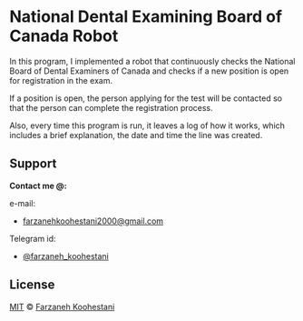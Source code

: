 # National Dental Examining Board of Canada Robot

In this program, I implemented a robot that continuously checks the National Board of Dental Examiners of Canada and checks if a new position is open for registration in the exam. 

If a position is open, the person applying for the test will be contacted so that the person can complete the registration process.


Also, every time this program is run, it leaves a log of how it works, which includes a brief explanation, the date and time the line was created.

## Support

**Contact me @:**

e-mail:

* farzanehkoohestani2000@gmail.com

Telegram id:

* [@farzaneh_koohestani](https://t.me/farzaneh_koohestani)

## License
[MIT](https://github.com/farkoo/National-Dental-Examining-Board-of-Canada-Robot/blob/master/LICENSE)
&#0169; 
[Farzaneh Koohestani](https://github.com/farkoo)
